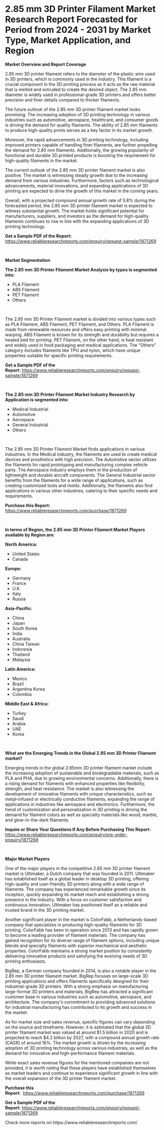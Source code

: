 <p><h1>2.85 mm 3D Printer Filament Market Research Report Forecasted for Period from 2024 -  2031 by Market Type, Market Application, and Region</h1></p><p><strong>Market Overview and Report Coverage</strong></p>
<p><p>2.85 mm 3D printer filament refers to the diameter of the plastic wire used in 3D printers, which is commonly used in the industry. This filament is a crucial component in the 3D printing process as it acts as the raw material that is melted and extruded to create the desired object. The 2.85 mm diameter is widely used in professional-grade 3D printers and offers better precision and finer details compared to thicker filaments.</p><p>The future outlook of the 2.85 mm 3D printer filament market looks promising. The increasing adoption of 3D printing technology in various industries such as automotive, aerospace, healthcare, and consumer goods is driving the demand for quality filaments. The ability of 2.85 mm filaments to produce high-quality prints serves as a key factor in its market growth.</p><p>Moreover, the rapid advancements in 3D printing technology, including improved printers capable of handling finer filaments, are further propelling the demand for 2.85 mm filaments. Additionally, the growing popularity of functional and durable 3D printed products is boosting the requirement for high-quality filaments in the market.</p><p>The current outlook of the 2.85 mm 3D printer filament market is also positive. The market is witnessing steady growth due to the increasing demand from various industries. Furthermore, factors such as technological advancements, material innovations, and expanding applications of 3D printing are expected to drive the growth of this market in the coming years.</p><p>Overall, with a projected compound annual growth rate of 5.8% during the forecasted period, the 2.85 mm 3D printer filament market is expected to witness substantial growth. The market holds significant potential for manufacturers, suppliers, and investors as the demand for high-quality filaments continues to rise in line with the expanding applications of 3D printing technology.</p></p>
<p><strong>Get a Sample PDF of the Report:</strong> <a href="https://www.reliableresearchreports.com/enquiry/request-sample/1871269">https://www.reliableresearchreports.com/enquiry/request-sample/1871269</a></p>
<p>&nbsp;</p>
<p><strong>Market Segmentation</strong></p>
<p><strong>The 2.85 mm 3D Printer Filament Market Analysis by types is segmented into:</strong></p>
<p><ul><li>PLA Filament</li><li>ABS Filament</li><li>PET Filament</li><li>Others</li></ul></p>
<p>&nbsp;</p>
<p><p>The 2.85 mm 3D Printer Filament market is divided into various types such as PLA Filament, ABS Filament, PET Filament, and Others. PLA Filament is made from renewable resources and offers easy printing with minimal warping. ABS Filament is known for its strength and durability but requires a heated bed for printing. PET Filament, on the other hand, is heat resistant and widely used in food packaging and medical applications. The "Others" category includes filaments like TPU and nylon, which have unique properties suitable for specific printing requirements.</p></p>
<p><strong>Get a Sample PDF of the Report:</strong>&nbsp;<a href="https://www.reliableresearchreports.com/enquiry/request-sample/1871269">https://www.reliableresearchreports.com/enquiry/request-sample/1871269</a></p>
<p>&nbsp;</p>
<p><strong>The 2.85 mm 3D Printer Filament Market Industry Research by Application is segmented into:</strong></p>
<p><ul><li>Medical Industrial</li><li>Automotive</li><li>Aerospace</li><li>General Industrial</li><li>Others</li></ul></p>
<p>&nbsp;</p>
<p><p>The 2.85 mm 3D Printer Filament Market finds applications in various industries. In the Medical industry, the filaments are used to create medical devices and prosthetics with high precision. The Automotive sector utilizes the filaments for rapid prototyping and manufacturing complex vehicle parts. The Aerospace industry employs them in the production of lightweight and durable aircraft components. The General Industrial sector benefits from the filaments for a wide range of applications, such as creating customized tools and molds. Additionally, the filaments also find applications in various other industries, catering to their specific needs and requirements.</p></p>
<p><strong>Purchase this Report:</strong>&nbsp; <a href="https://www.reliableresearchreports.com/purchase/1871269">https://www.reliableresearchreports.com/purchase/1871269</a></p>
<p>&nbsp;</p>
<p><strong>In terms of Region, the 2.85 mm 3D Printer Filament Market Players available by Region are:</strong></p>
<p>
    <p> <strong> North America: </strong>
        <ul>
            <li>United States</li>
            <li>Canada</li>
        </ul>
        </p> 
    <p> <strong> Europe: </strong>
        <ul>
            <li>Germany</li>
            <li>France</li>
            <li>U.K.</li>
            <li>Italy</li>
            <li>Russia</li>
        </ul>
        </p> 
    <p> <strong> Asia-Pacific: </strong>
        <ul>
            <li>China</li>
            <li>Japan</li>
            <li>South Korea</li>
            <li>India</li>
            <li>Australia</li>
            <li>China Taiwan</li>
            <li>Indonesia</li>
            <li>Thailand</li>
            <li>Malaysia</li>
        </ul>
        </p> 
    <p> <strong> Latin America: </strong>
        <ul>
            <li>Mexico</li>
            <li>Brazil</li>
            <li>Argentina Korea</li>
            <li>Colombia</li>
        </ul>
        </p> 
    <p> <strong> Middle East & Africa: </strong>
        <ul>
            <li>Turkey</li>
            <li>Saudi</li>
            <li>Arabia</li>
            <li>UAE</li>
            <li>Korea</li>
        </ul>
    </p>
    </p>
<p>&nbsp;</p>
<p><strong>What are the Emerging Trends in the Global 2.85 mm 3D Printer Filament market?</strong></p>
<p><p>Emerging trends in the global 2.85mm 3D printer filament market include the increasing adoption of sustainable and biodegradable materials, such as PLA and PHA, due to growing environmental concerns. Additionally, there is a rising demand for filaments with enhanced properties like flexibility, strength, and heat resistance. The market is also witnessing the development of innovative filaments with unique characteristics, such as metal-infused or electrically conductive filaments, expanding the range of applications in industries like aerospace and electronics. Furthermore, the trend of customization and personalization in 3D printing is driving the demand for filament colors as well as specialty materials like wood, marble, and glow-in-the-dark filaments.</p></p>
<p><strong>Inquire or Share Your Questions If Any Before Purchasing This Report</strong>- <a href="https://www.reliableresearchreports.com/enquiry/pre-order-enquiry/1871269">https://www.reliableresearchreports.com/enquiry/pre-order-enquiry/1871269</a></p>
<p>&nbsp;</p>
<p><strong>Major Market Players</strong></p>
<p><p>One of the major players in the competitive 2.85 mm 3D printer filament market is Ultimaker, a Dutch company that was founded in 2011. Ultimaker has established itself as a global leader in desktop 3D printing, offering high-quality and user-friendly 3D printers along with a wide range of filaments. The company has experienced remarkable growth since its inception, quickly expanding its market reach and establishing a strong presence in the industry. With a focus on customer satisfaction and continuous innovation, Ultimaker has positioned itself as a reliable and trusted brand in the 3D printing market.</p><p>Another significant player in the market is ColorFabb, a Netherlands-based company that specializes in producing high-quality filaments for 3D printing. ColorFabb has been in operation since 2013 and has rapidly grown to become a leading provider of filament materials. The company has gained recognition for its diverse range of filament options, including unique blends and specialty filaments with superior mechanical and aesthetic properties. ColorFabb maintains a strong market position by consistently delivering innovative products and satisfying the evolving needs of 3D printing enthusiasts.</p><p>BigRep, a German company founded in 2014, is also a notable player in the 2.85 mm 3D printer filament market. BigRep focuses on large-scale 3D printing applications and offers filaments specifically designed for their industrial-grade 3D printers. With a strong emphasis on manufacturing large-format 3D printers and materials, BigRep has attracted a significant customer base in various industries such as automotive, aerospace, and architecture. The company's commitment to providing advanced solutions for industrial manufacturing has contributed to its growth and success in the market.</p><p>As for market size and sales revenue, specific figures can vary depending on the source and timeframe. However, it is estimated that the global 3D printer filament market was valued at around $1.5 billion in 2020 and is projected to reach $4.2 billion by 2027, with a compound annual growth rate (CAGR) of around 16%. The market growth is driven by the increasing adoption of 3D printing technology across various industries, as well as the demand for innovative and high-performance filament materials.</p><p>While exact sales revenue figures for the mentioned companies are not provided, it is worth noting that these players have established themselves as market leaders and continue to experience significant growth in line with the overall expansion of the 3D printer filament market.</p></p>
<p><strong>Purchase this Report:</strong>&nbsp;&nbsp;<a href="https://www.reliableresearchreports.com/purchase/1871269">https://www.reliableresearchreports.com/purchase/1871269</a></p>
<p></p>
<p><strong>Get a Sample PDF of the Report:</strong>&nbsp;<a href="https://www.reliableresearchreports.com/enquiry/request-sample/1871269">https://www.reliableresearchreports.com/enquiry/request-sample/1871269</a></p>
<p>Check more reports on https://www.reliableresearchreports.com/</p>